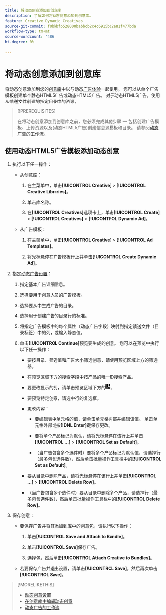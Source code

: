 ```yaml
---
title: 将动态创意添加到创意库
description: 了解如何将动态创意添加到创意库。
feature: Creative Dynamic Creatives
source-git-commit: f0bbbfb528000babbcb2c4c6915b62e81f477bda
workflow-type: tm+mt
source-wordcount: '486'
ht-degree: 0%

---
```


# 将动态创意添加到创意库

将动态创意添加到您的[创意库](creative-library-manage.md)中以与动态[广告体验](/help/creative/experiences/experience-about.md)一起使用。 您可以从单个广告模板创建单个静态HTML5广告或动态HTML5广告。 对于动态HTML5广告，使用从馈送文件创建的指定目录中的资源。

>[!PREREQUISITES]
>
>在将动态创意添加到创意库之前，您必须完成其他步骤 — 包括创建广告模板、上传资源以及(动态HTML5广告)创建信息源模板和目录。 请参阅[动态广告的工作流](/help/creative/introduction/workflow-dynamic-ads.md)。

<!-- This does't work for me 9/24 -- I still have to select a catalog:

## Add dynamic creatives using a static HTML5 ad template

1. In the main menu, click **[!UICONTROL Creative]** > **[!UICONTROL Creative Libraries]**.

1. Click the library name.

1. On the **[!UICONTROL Creatives]** tab, click **[!UICONTROL Create]** > **[!UICONTROL Creatives]** > **[!UICONTROL Dynamic Ad]**.

1. Specify the [dynamic ad settings](/help/creative/creative-libraries/creative-settings-dynamic.md#dynamic-ad-settings-static-html5):

   1. On the [!UICONTROL Basic Details] tab, specify the ad details and the clickURL.

   1. Click **[!UICONTROL Process]**.

   1. On the [!UICONTROL Attributes Details] tab, specify the dynamic ad attributes.

1. Click **[!UICONTROL Save]**.

-->

## 使用动态HTML5广告模板添加动态创意

1. 执行以下任一操作：

   * 从创意库：

      1. 在主菜单中，单击&#x200B;**[!UICONTROL Creative]** > **[!UICONTROL Creative Libraries]**。

      1. 单击库名称。

      1. 在&#x200B;**[!UICONTROL Creatives]**&#x200B;选项卡上，单击&#x200B;**[!UICONTROL Create]** > **[!UICONTROL Creatives]** > **[!UICONTROL Dynamic Ad]**。

   * 从广告模板：

      1. 在主菜单中，单击&#x200B;**[!UICONTROL Creative]** > **[!UICONTROL Ad Templates]**。

      1. 将光标悬停在广告模板行上并单击&#x200B;**[!UICONTROL Create Dynamic Ad]**。

1. 指定[动态广告设置](/help/creative/creative-libraries/creative-settings-dynamic.md)：

   1. 指定基本广告详细信息。

   1. 选择要用于创意人员的广告模板。

   1. 选择要从中生成广告的目录。

   1. 选择用于创建广告的目录行的标准。

   1. 将指定广告模板中的每个属性（动态广告字段）映射到指定馈送文件（目录标签）中的列，或输入静态值。

   1. 单击&#x200B;**[!UICONTROL Continue]**&#x200B;预览要生成的创意。 您可以在预览中执行以下任一操作：

      * 要按目录、筛选值<!-- explain more-->和广告大小筛选创意，请使用预览区域上方的筛选器。

      * 在预览区域下方的搜索字段中按产品的唯一ID搜索产品。

      * 要更改显示的列，请单击预览区域下方的![列筛选器](/help/creative/assets/custom-columns.png "列筛选器")。

      * 要预览特定创意，请选中行的复选框。

      * 更改内容：

         * 要编辑表中单元格的值，请单击单元格内部并编辑该值。 单击单元格外部或按&#x200B;**[!DNL Enter]**&#x200B;键保存更改。

         * 要将单个产品标记为默认<!--Explain what this means. -->，请将光标悬停在该行上并单击&#x200B;**[!UICONTROL ...]** > **[!UICONTROL Set as Default]**。

         * （当广告包含多个选件时）要将多个产品标记为默认值，请选择行（最多包含选件数），然后单击批量操作工具栏中的&#x200B;**[!UICONTROL Set as Default]**。

      * 要从目录中删除产品，请将光标悬停在该行上并单击&#x200B;**[!UICONTROL ...]** > **[!UICONTROL Delete Row]**。

      * （当广告包含多个选件时）要从目录中删除多个产品，请选择行（最多包含选件数），然后单击批量操作工具栏中的&#x200B;**[!UICONTROL Delete Row]**。

1. 保存创意：

   * 要保存广告并将其添加到库中的[创意包](/help/creative/creative-libraries/bundle-manage.md)，请执行以下操作：

      1. 单击&#x200B;**[!UICONTROL Save and Attach to Bundle]**。

      1. 单击&#x200B;**[!UICONTROL Save]**&#x200B;保存广告。

      1. 选择包，然后单击&#x200B;**[!UICONTROL Attach Creative to Bundles]**。

   * 若要保存广告并退出设置，请单击&#x200B;**[!UICONTROL Save]**，然后再次单击&#x200B;**[!UICONTROL Save]**。

>[!MORELIKETHIS]
>
>* [动态创意设置](creative-settings-dynamic.md)
>* [在创意库中编辑动态创意](creative-edit-dynamic.md)
>* [动态广告的工作流](/help/creative/introduction/workflow-dynamic-ads.md)
